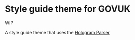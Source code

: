 # Style guide theme for GOVUK

WIP

A style guide theme that uses the [Hologram Parser](https://github.com/trulia/hologram)
